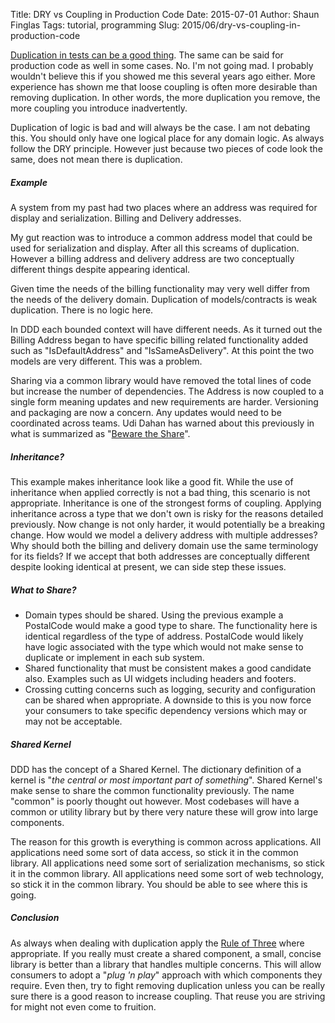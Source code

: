 Title: DRY vs Coupling in Production Code
Date: 2015-07-01
Author: Shaun Finglas
Tags: tutorial, programming
Slug: 2015/06/dry-vs-coupling-in-production-code

[Duplication in tests can be a good
thing](http://blog.shaunfinglas.co.uk/2015/04/randomly-generated-values-in-tests.html).
The same can be said for production code as well in some cases. No. I'm
not going mad. I probably wouldn't believe this if you showed me this
several years ago either. More experience has shown me that loose
coupling is often more desirable than removing duplication. In other
words, the more duplication you remove, the more coupling you introduce
inadvertently.

Duplication of logic is bad and will always be the case. I am not
debating this. You should only have one logical place for any domain
logic. As always follow the DRY principle. However just because two
pieces of code look the same, does not mean there is duplication.

##### Example

A system from my past had two places where an address was required for
display and serialization. Billing and Delivery addresses.

<script src="https://gist.github.com/Finglas/d8d327e65dc0620cb372.js"></script>
My gut reaction was to introduce a common address model that could be
used for serialization and display. After all this screams of
duplication. However a billing address and delivery address are two
conceptually different things despite appearing identical.

Given time the needs of the billing functionality may very well differ
from the needs of the delivery domain. Duplication of models/contracts
is weak duplication. There is no logic here.

In DDD each bounded context will have different needs. As it turned out
the Billing Address began to have specific billing related functionality
added such as "IsDefaultAddress" and "IsSameAsDelivery". At this point
the two models are very different. This was a problem.

<script src="https://gist.github.com/Finglas/f5606f1f8a68f7caef78.js"></script>
Sharing via a common library would have removed the total lines of code
but increase the number of dependencies. The Address is now coupled to a
single form meaning updates and new requirements are harder. Versioning
and packaging are now a concern. Any updates would need to be
coordinated across teams. Udi Dahan has warned about this previously in
what is summarized as "[Beware the
Share](http://programmer.97things.oreilly.com/wiki/index.php/Beware_the_Share)".

##### Inheritance?

This example makes inheritance look like a good fit. While the use of
inheritance when applied correctly is not a bad thing, this scenario is
not appropriate. Inheritance is one of the strongest forms of coupling.
Applying inheritance across a type that we don't own is risky for the
reasons detailed previously. Now change is not only harder, it would
potentially be a breaking change. How would we model a delivery address
with multiple addresses? Why should both the billing and delivery domain
use the same terminology for its fields? If we accept that both
addresses are conceptually different despite looking identical at
present, we can side step these issues.

##### What to Share?

-   Domain types should be shared. Using the previous example a
    PostalCode would make a good type to share. The functionality here
    is identical regardless of the type of address. PostalCode would
    likely have logic associated with the type which would not make
    sense to duplicate or implement in each sub system.
-   Shared functionality that must be consistent makes a good candidate
    also. Examples such as UI widgets including headers and footers.
-   Crossing cutting concerns such as logging, security and
    configuration can be shared when appropriate. A downside to this is
    you now force your consumers to take specific dependency versions
    which may or may not be acceptable.

##### Shared Kernel

DDD has the concept of a Shared Kernel. The dictionary definition of a
kernel is "*the central or most important part of something*". Shared
Kernel's make sense to share the common functionality previously. The
name "common" is poorly thought out however. Most codebases will have a
common or utility library but by there very nature these will grow into
large components.

The reason for this growth is everything is common across applications.
All applications need some sort of data access, so stick it in the
common library. All applications need some sort of serialization
mechanisms, so stick it in the common library. All applications need
some sort of web technology, so stick it in the common library. You
should be able to see where this is going.

##### Conclusion

As always when dealing with duplication apply the [Rule of
Three](http://c2.com/cgi/wiki?RuleOfThree) where appropriate. If you
really must create a shared component, a small, concise library is
better than a library that handles multiple concerns. This will allow
consumers to adopt a "*plug 'n play*" approach with which components
they require. Even then, try to fight removing duplication unless you
can be really sure there is a good reason to increase coupling. That
reuse you are striving for might not even come to fruition.